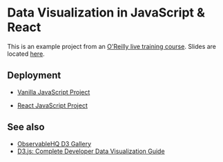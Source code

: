 # Data Visualization in JavaScript & React

This is an example project from an [O'Reilly live training course](https://learning.oreilly.com/live-events/data-visualization-in-javascript-and-react/0636920062901/0636920067667/). Slides are located [here](https://on24static.akamaized.net/event/35/56/10/5/rt/1/documents/resourceList1642609030617/datavistraining.pdf).

## Deployment

* [Vanilla JavaScript Project](https://hayleyskyland.github.io/data-vis/js-client/) 

* [React JavaScript Project](https://data-vis-react.surge.sh/) 

## See also

* [ObservableHQ D3 Gallery](https://observablehq.com/@d3/gallery)
* [D3.js: Complete Developer Data Visualization Guide](https://learning.oreilly.com/videos/d3-js-complete-developer/9781800565692/)